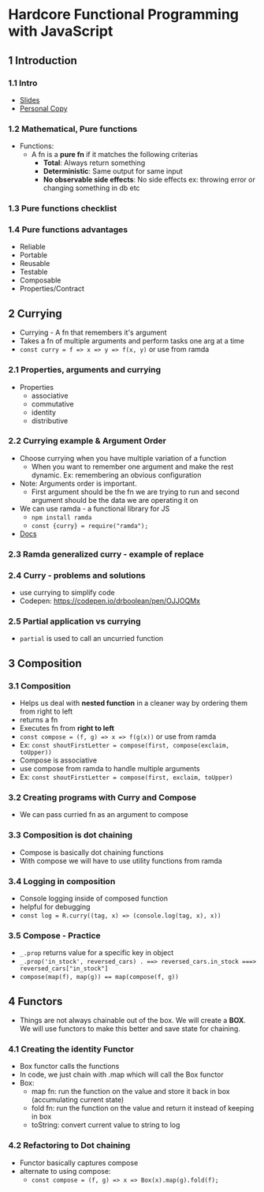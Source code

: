 # Hardcore Functional Programming with JavaScript

## 1 Introduction
### 1.1 Intro
- [Slides](https://docs.google.com/presentation/d/1nj5xmsHeJh-6RdjLs1190Hwl8smclvFLePqPCTVsrYw/edit#slide=id.g338d117be_040)
- [Personal Copy](https://docs.google.com/presentation/d/1_WbSJ2ViglL1q9eO2RIeWgWMSSYu-GFBgWedJvk42Jc/edit#slide=id.g338d117be_040)

### 1.2 Mathematical, Pure functions
- Functions:
    - A fn is a **pure fn** if it matches the following criterias
        - **Total**: Always return something
        - **Deterministic**: Same output for same input
        - **No observable side effects**: No side effects ex: throwing error or changing something in db etc

### 1.3 Pure functions checklist

### 1.4 Pure functions advantages   
- Reliable
- Portable
- Reusable
- Testable
- Composable
- Properties/Contract

## 2 Currying
- Currying - A fn that remembers it's argument
- Takes  a fn of multiple arguments and perform tasks one arg at a time
- `const curry = f => x => y => f(x, y)` or use from ramda

### 2.1 Properties, arguments and currying
- Properties
    - associative
    - commutative
    - identity
    - distributive

### 2.2 Currying example & Argument Order
- Choose currying when you have multiple variation of a function
    - When you want to remember one argument and make the rest dynamic. Ex: remembering an obvious configuration
- Note: Arguments order is important.
    - First argument should be the fn we are trying to run and second argument should be the data we are operating it on
- We can use ramda - a functional library for JS
    - `npm install ramda`
    - `const {curry} = require("ramda");`
- [Docs](https://ramdajs.com/)

### 2.3 Ramda generalized curry - example of replace

### 2.4 Curry - problems and solutions
- use currying to simplify code
- Codepen: https://codepen.io/drboolean/pen/OJJOQMx

### 2.5 Partial application vs currying
- `partial` is used to call an uncurried function

## 3 Composition
### 3.1 Composition
- Helps us deal with **nested function** in a cleaner way by ordering them from right to left
- returns a fn
- Executes fn from **right to left**
- `const compose = (f, g) => x => f(g(x))` or use from ramda
- Ex: `const shoutFirstLetter = compose(first, compose(exclaim, toUpper))`
- Compose is associative
- use compose from ramda to handle multiple arguments
- Ex: `const shoutFirstLetter = compose(first, exclaim, toUpper)`

### 3.2 Creating programs with Curry and Compose
- We can pass curried fn as an argument to compose

### 3.3 Composition is dot chaining
- Compose is basically dot chaining functions
- With compose we will have to use utility functions from ramda

### 3.4 Logging in composition
- Console logging inside of composed function
- helpful for debugging
- `const log = R.curry((tag, x) => (console.log(tag, x), x))`

### 3.5 Compose - Practice
-  `_.prop` returns value for a specific key in object
- `_.prop('in_stock', reversed_cars) . ==> reversed_cars.in_stock ===> reversed_cars["in_stock"]`
- `compose(map(f), map(g)) == map(compose(f, g))`

## 4 Functors
- Things are not always chainable out of the box. We will create a **BOX**. We will use functors to make this better and save state for chaining.

### 4.1 Creating the identity Functor
- Box functor calls the functions
- In code, we just chain with .map which will call the Box functor
- Box:
    - map fn: run the function on the value and store it back in box (accumulating current state)
    - fold fn: run the function on the value and return it instead of keeping in box
    - toString: convert current value to string to log

### 4.2 Refactoring to Dot chaining
- Functor basically captures compose
- alternate to using compose:
    - `const compose = (f, g) => x => Box(x).map(g).fold(f);`
